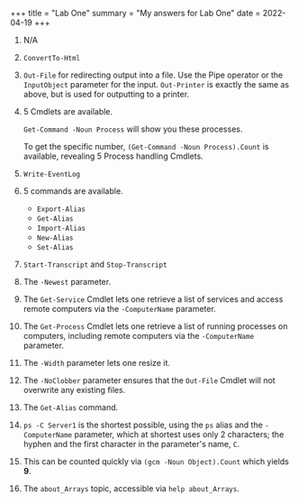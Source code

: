 +++
title = "Lab One"
summary = "My answers for Lab One"
date = 2022-04-19
+++

1. N/A

2. `ConvertTo-Html`

3. `Out-File` for redirecting output into a file. Use the Pipe operator or the `InputObject` parameter for the input.
 `Out-Printer` is exactly the same as above, but is used for outputting to a printer.

4. 5 Cmdlets are available.
   
   `Get-Command -Noun Process` will show you these processes.

   To get the specific number, `(Get-Command -Noun Process).Count` is available, revealing 5 Process handling Cmdlets.

5. `Write-EventLog`

6. 5 commands are available.
   - `Export-Alias`
   - `Get-Alias`
   - `Import-Alias`
   - `New-Alias`
   - `Set-Alias`

7. `Start-Transcript` and `Stop-Transcript`

8. The `-Newest` parameter.

9. The `Get-Service` Cmdlet lets one retrieve a list of services and access remote computers via the `-ComputerName` parameter.

10. The `Get-Process` Cmdlet lets one retrieve a list of running processes on computers, including remote computers via the `-ComputerName` parameter.


11. The `-Width` parameter lets one resize it.

12. The `-NoClobber` parameter ensures that the `Out-File` Cmdlet will not overwrite any existing files.

13. The `Get-Alias` command.

14.  `ps -C Server1` is the shortest possible, using the `ps` alias and the `-ComputerName` parameter, which at shortest uses only 2 characters; the hyphen and the first character in the parameter's name, `C`.

15.  This can be counted quickly via `(gcm -Noun Object).Count` which yields **9**.

16.  The `about_Arrays` topic, accessible via `help about_Arrays`.